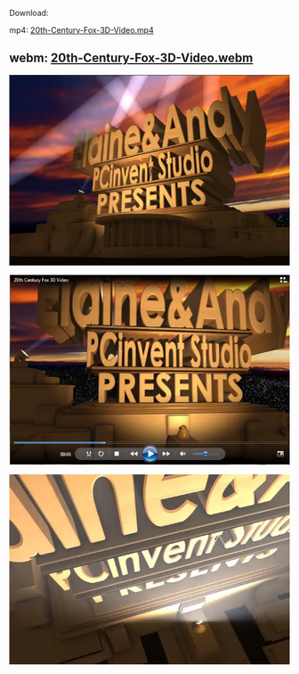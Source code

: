 Download:

mp4: [20th-Century-Fox-3D-Video.mp4](Screenshots/20th-Century-Fox-3D-Video.mp4)

webm: [20th-Century-Fox-3D-Video.webm](Screenshots/20th-Century-Fox-3D-Video.webm)
---

![20th-Century-Fox-3D-Video.jpg](Screenshots/20th-Century-Fox-3D-Video.jpg)

![20th-Century-Fox-3D-Video-middle.jpg](Screenshots/20th-Century-Fox-3D-Video-middle.jpg)

![20th-Century-Fox-3D-Video-start.jpg](Screenshots/20th-Century-Fox-3D-Video-start.jpg)